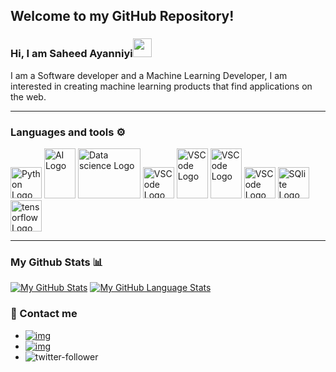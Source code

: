 ## Welcome to my GitHub Repository!
### Hi, I am Saheed Ayanniyi<img src="https://raw.githubusercontent.com/MartinHeinz/MartinHeinz/master/wave.gif" width="30px">
I am a Software developer and a Machine Learning Developer, I am interested in creating machine learning products that find applications on the web.

---

### Languages and tools ⚙️
<!-- For more icons please follow  https://github.com/MikeCodesDotNET/ColoredBadges -->
<p>
<img src="https://cdn.worldvectorlogo.com/logos/python-5.svg" alt="Python Logo" width="50" height="50"/> 
<img src="https://github.com/saheedniyi02/saheedniyi02/blob/main/svgs/ai.svg" alt="AI Logo" width="50" height="80"/>
<img src="https://github.com/saheedniyi02/saheedniyi02/blob/main/svgs/datascience.svg" alt="Data science Logo" width="100" height="80"/>
<img src="https://github.com/saheedniyi02/saheedniyi02/blob/main/svgs/numpy-1.svg" alt="VSCode Logo" width="50" height="50"/>
<img src="https://github.com/saheedniyi02/saheedniyi02/blob/main/svgs/flask.svg" alt="VSCode Logo" width="50" height="80"/>
<img src="https://github.com/saheedniyi02/saheedniyi02/blob/main/svgs/fastapi-1.svg" alt="VSCode Logo" width="50" height="80"/>

<img src="https://cdn.worldvectorlogo.com/logos/visual-studio-code-1.svg" alt="VSCode Logo" width="50" height="50"/>
<img src="https://github.com/saheedniyi02/saheedniyi02/blob/main/svgs/sqlite.svg" alt="SQlite Logo" width="50" height="50"/> 
<img src="https://github.com/saheedniyi02/saheedniyi02/blob/main/svgs/tensorflow-2.svg" alt="tensorflow Logo" width="50" height="50"/>   
</p>

---
### My Github Stats 📊

[![My GitHub Stats](https://github-readme-stats.vercel.app/api/?username=saheedniyi02&count_private=true&theme=tokyonight&showicons=true)]()
[![My GitHub Language Stats](https://github-readme-stats.vercel.app/api/top-langs/?username=saheedniyi02&langs_count=5&theme=tokyonight)]()



### 💬 Contact me

* [![img](https://img.shields.io/badge/LinkedIn-0077B5?style=for-the-badge&logo=linkedin&logoColor=white)](https://www.linkedin.com/in/azeez-saheed) 
* [![img](https://img.shields.io/badge/Gmail-D14836?style=for-the-badge&logo=gmail&logoColor=white)](saheedniyi02@gmail.com)
* ![twitter-follower](https://img.shields.io/twitter/follow/saheedniyi_02?style=social)
